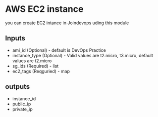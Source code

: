 # AWS EC2 instance

you can create EC2 intance in Joindevops uding this module

## Inputs

- ami_id (Optional) - default is DevOps Practice 
- instance_type (Optional) - Valid values are t2.micro, t3.micro, default values are t2.micro
- sg_ids (Required) - list
- ec2_tags (Reqguried) - map

## outputs

- instance_id
- public_ip
- private_ip
